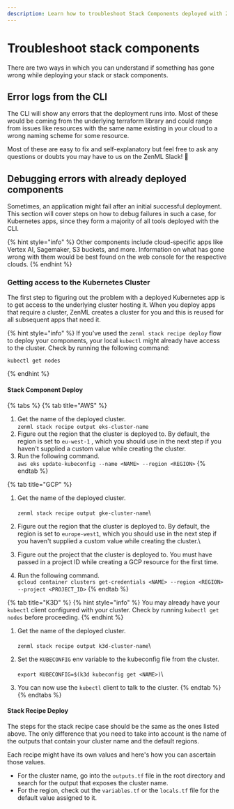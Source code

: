 ```yaml
---
description: Learn how to troubleshoot Stack Components deployed with ZenML.
---
```


# Troubleshoot stack components

There are two ways in which you can understand if something has gone wrong while deploying your stack or stack
components.&#x20;

## Error logs from the CLI

The CLI will show any errors that the deployment runs into. Most of these would be coming from the underlying terraform
library and could range from issues like resources with the same name existing in your cloud to a wrong naming scheme
for some resource.

Most of these are easy to fix and self-explanatory but feel free to ask any questions or doubts you may have to us on
the ZenML Slack! 🙋‍

## Debugging errors with already deployed components

Sometimes, an application might fail after an initial successful deployment. This section will cover steps on how to
debug failures in such a case, for Kubernetes apps, since they form a majority of all tools deployed with the CLI.

{% hint style="info" %}
Other components include cloud-specific apps like Vertex AI, Sagemaker, S3 buckets, and more. Information on what has
gone wrong with them would be best found on the web console for the respective clouds.
{% endhint %}

### Getting access to the Kubernetes Cluster&#x20;

The first step to figuring out the problem with a deployed Kubernetes app is to get access to the underlying cluster
hosting it. When you deploy apps that require a cluster, ZenML creates a cluster for you and this is reused for all
subsequent apps that need it.

{% hint style="info" %}
If you've used the `zenml stack recipe deploy` flow to deploy your components, your local `kubectl` might already have
access to the cluster. Check by running the following command:

```
kubectl get nodes
```

{% endhint %}

#### Stack Component Deploy

{% tabs %}
{% tab title="AWS" %}

1. Get the name of the deployed cluster.\
   `zenml stack recipe output eks-cluster-name`
2. Figure out the region that the cluster is deployed to. By default, the region is set to `eu-west-1` , which you
   should use in the next step if you haven't supplied a custom value while creating the cluster.
3. Run the following command.\
   `aws eks update-kubeconfig --name <NAME> --region <REGION>`
   {% endtab %}

{% tab title="GCP" %}

1. Get the name of the deployed cluster.\
   \
   `zenml stack recipe output gke-cluster-name`\

2. Figure out the region that the cluster is deployed to. By default, the region is set to `europe-west1`, which you
   should use in the next step if you haven't supplied a custom value while creating the cluster.\

3. Figure out the project that the cluster is deployed to. You must have passed in a project ID while creating a GCP
   resource for the first time.\
   &#x20;
4. Run the following command.\
   `gcloud container clusters get-credentials <NAME> --region <REGION> --project <PROJECT_ID>`
   {% endtab %}

{% tab title="K3D" %}
{% hint style="info" %}
You may already have your `kubectl` client configured with your cluster. Check by running `kubectl get nodes` before
proceeding.
{% endhint %}

1. Get the name of the deployed cluster.\
   \
   `zenml stack recipe output k3d-cluster-name`\

2. Set the `KUBECONFIG` env variable to the kubeconfig file from the cluster.\
   \
   `export KUBECONFIG=$(k3d kubeconfig get <NAME>)`\

3. You can now use the `kubectl` client to talk to the cluster.
   {% endtab %}
   {% endtabs %}

#### Stack Recipe Deploy

The steps for the stack recipe case should be the same as the ones listed above. The only difference that you need to
take into account is the name of the outputs that contain your cluster name and the default regions.

Each recipe might have its own values and here's how you can ascertain those values.

* For the cluster name, go into the `outputs.tf` file in the root directory and search for the output that exposes the
  cluster name.
* For the region, check out the `variables.tf` or the `locals.tf` file for the default value assigned to it.

